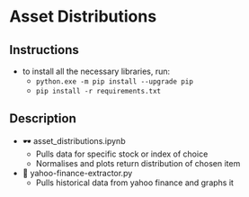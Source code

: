 # Asset Distributions






## Instructions

- to install all the necessary libraries, run:
	- `python.exe -m pip install --upgrade pip`
	- `pip install -r requirements.txt`

## Description

- 🕶 asset_distributions.ipynb
	- Pulls data for specific stock or index of choice
	- Normalises and plots return distribution of chosen item 
- 📖 yahoo-finance-extractor.py
	- Pulls historical data from yahoo finance and graphs it

